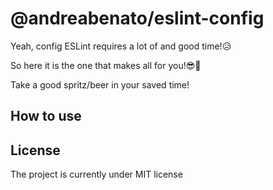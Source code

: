 # @andreabenato/eslint-config

Yeah, config ESLint requires a lot of and good time!:disappointed_relieved:

So here it is the one that makes all for you!:sunglasses::guitar:

Take a good spritz/beer in your saved time!

## How to use 


## License

The project is currently under MIT license

